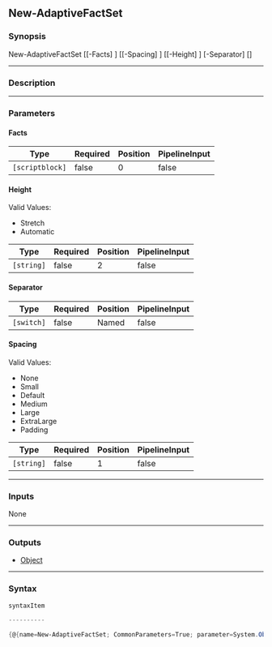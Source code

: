 New-AdaptiveFactSet
-------------------




### Synopsis

New-AdaptiveFactSet [[-Facts] <scriptblock>] [[-Spacing] <string>] [[-Height] <string>] [-Separator] [<CommonParameters>]




---


### Description


---


### Parameters
#### **Facts**




|Type           |Required|Position|PipelineInput|
|---------------|--------|--------|-------------|
|`[scriptblock]`|false   |0       |false        |



#### **Height**

Valid Values:

* Stretch
* Automatic






|Type      |Required|Position|PipelineInput|
|----------|--------|--------|-------------|
|`[string]`|false   |2       |false        |



#### **Separator**




|Type      |Required|Position|PipelineInput|
|----------|--------|--------|-------------|
|`[switch]`|false   |Named   |false        |



#### **Spacing**

Valid Values:

* None
* Small
* Default
* Medium
* Large
* ExtraLarge
* Padding






|Type      |Required|Position|PipelineInput|
|----------|--------|--------|-------------|
|`[string]`|false   |1       |false        |





---


### Inputs
None




---


### Outputs
* [Object](https://learn.microsoft.com/en-us/dotnet/api/System.Object)






---


### Syntax
```PowerShell
syntaxItem
```
```PowerShell
----------
```
```PowerShell
{@{name=New-AdaptiveFactSet; CommonParameters=True; parameter=System.Object[]}}
```
